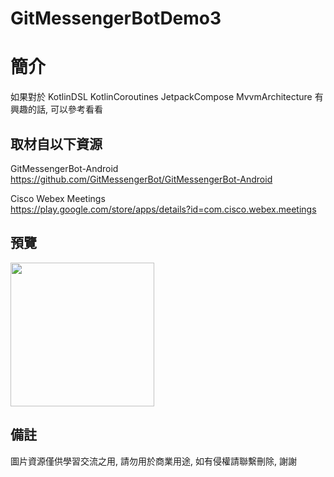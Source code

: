# GitMessengerBotDemo3

簡介
==================================
如果對於 KotlinDSL KotlinCoroutines JetpackCompose MvvmArchitecture 有興趣的話, 可以參考看看                               

取材自以下資源
--------
GitMessengerBot-Android           
https://github.com/GitMessengerBot/GitMessengerBot-Android       

Cisco Webex Meetings           
https://play.google.com/store/apps/details?id=com.cisco.webex.meetings                                                                                                                 
                                                                                                                                                                       
預覽
--------
<p align="left">
  <img src="https://i.imgur.com/8tcqlJG.png" width="230"/>
</p> 

備註
--------
圖片資源僅供學習交流之用, 請勿用於商業用途, 如有侵權請聯繫刪除, 謝謝   
